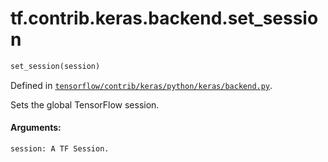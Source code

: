 <div itemscope itemtype="http://developers.google.com/ReferenceObject">
<meta itemprop="name" content="tf.contrib.keras.backend.set_session" />
</div>

# tf.contrib.keras.backend.set_session

``` python
set_session(session)
```



Defined in [`tensorflow/contrib/keras/python/keras/backend.py`](https://www.tensorflow.org/code/tensorflow/contrib/keras/python/keras/backend.py).

Sets the global TensorFlow session.

#### Arguments:

    session: A TF Session.